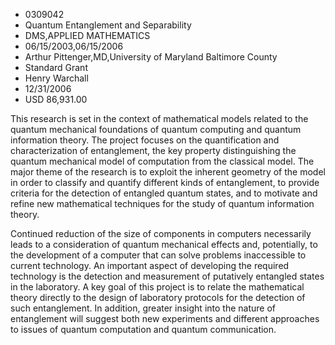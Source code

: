 
* 0309042
* Quantum Entanglement and Separability
* DMS,APPLIED MATHEMATICS
* 06/15/2003,06/15/2006
* Arthur Pittenger,MD,University of Maryland Baltimore County
* Standard Grant
* Henry Warchall
* 12/31/2006
* USD 86,931.00

This research is set in the context of mathematical models related to the
quantum mechanical foundations of quantum computing and quantum information
theory. The project focuses on the quantification and characterization of
entanglement, the key property distinguishing the quantum mechanical model of
computation from the classical model. The major theme of the research is to
exploit the inherent geometry of the model in order to classify and quantify
different kinds of entanglement, to provide criteria for the detection of
entangled quantum states, and to motivate and refine new mathematical techniques
for the study of quantum information theory.

Continued reduction of the size of components in computers necessarily leads to
a consideration of quantum mechanical effects and, potentially, to the
development of a computer that can solve problems inaccessible to current
technology. An important aspect of developing the required technology is the
detection and measurement of putatively entangled states in the laboratory. A
key goal of this project is to relate the mathematical theory directly to the
design of laboratory protocols for the detection of such entanglement. In
addition, greater insight into the nature of entanglement will suggest both new
experiments and different approaches to issues of quantum computation and
quantum communication.
